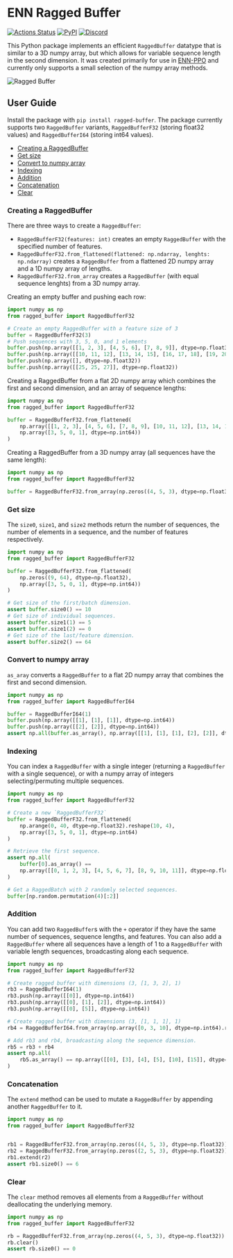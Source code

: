 # ENN Ragged Buffer

[![Actions Status](https://github.com/entity-neural-network/ragged-buffer/workflows/Test/badge.svg)](https://github.com/entity-neural-network/ragged-buffer/actions)
[![PyPI](https://img.shields.io/pypi/v/ragged-buffer.svg?style=flat-square)](https://pypi.org/project/python-ron/)
[![Discord](https://img.shields.io/discord/913497968701747270?style=flat-square)](https://discord.gg/SjVqhSW4Qf)

This Python package implements an efficient `RaggedBuffer` datatype that is similar to
a 3D numpy array, but which allows for variable sequence length in the second
dimension. It was created primarily for use in [ENN-PPO](https://github.com/entity-neural-network/incubator/tree/main/enn_ppo) 
and currently only supports a small selection of the numpy array methods.

![Ragged Buffer](https://user-images.githubusercontent.com/12845088/143787823-c6a585de-aeda-429c-9824-f4b4a98e6cea.png)

## User Guide

Install the package with `pip install ragged-buffer`.
The package currently supports two `RaggedBuffer` variants, `RaggedBufferF32` (storing float32 values) and `RaggedBufferI64` (storing int64 values).

<!-- no toc -->
- [Creating a RaggedBuffer](#creating-a-raggedbuffer)
- [Get size](#get-size)
- [Convert to numpy array](#convert-to-numpy-array)
- [Indexing](#indexing)
- [Addition](#addition)
- [Concatenation](#concatentation)
- [Clear](#clear)

### Creating a RaggedBuffer

There are three ways to create a `RaggedBuffer`:
- `RaggedBufferF32(features: int)` creates an empty `RaggedBuffer` with the specified number of features.
- `RaggedBufferF32.from_flattened(flattened: np.ndarray, lenghts: np.ndarray)` creates a `RaggedBuffer` from a flattened 2D numpy array and a 1D numpy array of lengths.
- `RaggedBufferF32.from_array` creates a `RaggedBuffer` (with equal sequence lenghts) from a 3D numpy array.

Creating an empty buffer and pushing each row:

```python
import numpy as np
from ragged_buffer import RaggedBufferF32

# Create an empty RaggedBuffer with a feature size of 3
buffer = RaggedBufferF32(3)
# Push sequences with 3, 5, 0, and 1 elements
buffer.push(np.array([[1, 2, 3], [4, 5, 6], [7, 8, 9]], dtype=np.float32))
buffer.push(np.array([[10, 11, 12], [13, 14, 15], [16, 17, 18], [19, 20, 21], [22, 23, 24]], dtype=np.float32))
buffer.push(np.array([], dtype=np.float32))
buffer.push(np.array([[25, 25, 27]], dtype=np.float32))
```

Creating a RaggedBuffer from a flat 2D numpy array which combines the first and second dimension,
and an array of sequence lengths:

```python
import numpy as np
from ragged_buffer import RaggedBufferF32

buffer = RaggedBufferF32.from_flattened(
    np.array([[1, 2, 3], [4, 5, 6], [7, 8, 9], [10, 11, 12], [13, 14, 15], [16, 17, 18], [19, 20, 21], [22, 23, 24], [25, 25, 27]], dtype=np.float32),
    np.array([3, 5, 0, 1], dtype=np.int64))
)
```

Creating a RaggedBuffer from a 3D numpy array (all sequences have the same length):

```python
import numpy as np
from ragged_buffer import RaggedBufferF32

buffer = RaggedBufferF32.from_array(np.zeros((4, 5, 3), dtype=np.float32))
```

### Get size

The `size0`, `size1`, and `size2` methods return the number of sequences, the number of elements in a sequence, and the number of features respectively.

```python
import numpy as np
from ragged_buffer import RaggedBufferF32

buffer = RaggedBufferF32.from_flattened(
    np.zeros((9, 64), dtype=np.float32),
    np.array([3, 5, 0, 1], dtype=np.int64))
)

# Get size of the first/batch dimension.
assert buffer.size0() == 10
# Get size of individual sequences.
assert buffer.size1(1) == 5
assert buffer.size1(2) == 0
# Get size of the last/feature dimension.
assert buffer.size2() == 64
```

### Convert to numpy array

`as_aray` converts a `RaggedBuffer` to a flat 2D numpy array that combines the first and second dimension.

```python
import numpy as np
from ragged_buffer import RaggedBufferI64

buffer = RaggedBufferI64(1)
buffer.push(np.array([[1], [1], [1]], dtype=np.int64))
buffer.push(np.array([[2], [2]], dtype=np.int64))
assert np.all(buffer.as_array(), np.array([[1], [1], [1], [2], [2]], dtype=np.int64))
```

### Indexing

You can index a `RaggedBuffer` with a single integer (returning a `RaggedBuffer` with a single sequence), or with a numpy array of integers selecting/permuting multiple sequences.

```python
import numpy as np
from ragged_buffer import RaggedBufferF32

# Create a new `RaggedBufferF32`
buffer = RaggedBufferF32.from_flattened(
    np.arange(0, 40, dtype=np.float32).reshape(10, 4),
    np.array([3, 5, 0, 1], dtype=np.int64)
)

# Retrieve the first sequence.
assert np.all(
    buffer[0].as_array() ==
    np.array([[0, 1, 2, 3], [4, 5, 6, 7], [8, 9, 10, 11]], dtype=np.float32)
)

# Get a RaggedBatch with 2 randomly selected sequences.
buffer[np.random.permutation(4)[:2]]
```

### Addition

You can add two `RaggedBuffer`s with the `+` operator if they have the same number of sequences, sequence lengths, and features. You can also add a `RaggedBuffer` where all sequences have a length of 1 to a `RaggedBuffer` with variable length sequences, broadcasting along each sequence.

```python
import numpy as np
from ragged_buffer import RaggedBufferF32

# Create ragged buffer with dimensions (3, [1, 3, 2], 1)
rb3 = RaggedBufferI64(1)
rb3.push(np.array([[0]], dtype=np.int64))
rb3.push(np.array([[0], [1], [2]], dtype=np.int64))
rb3.push(np.array([[0], [5]], dtype=np.int64))

# Create ragged buffer with dimensions (3, [1, 1, 1], 1)
rb4 = RaggedBufferI64.from_array(np.array([0, 3, 10], dtype=np.int64).reshape(3, 1, 1))

# Add rb3 and rb4, broadcasting along the sequence dimension.
rb5 = rb3 + rb4
assert np.all(
    rb5.as_array() == np.array([[0], [3], [4], [5], [10], [15]], dtype=np.int64)
)
```

### Concatenation

The `extend` method can be used to mutate a `RaggedBuffer` by appending another `RaggedBuffer` to it.

```python
import numpy as np
from ragged_buffer import RaggedBufferF32


rb1 = RaggedBufferF32.from_array(np.zeros((4, 5, 3), dtype=np.float32))
rb2 = RaggedBufferF32.from_array(np.zeros((2, 5, 3), dtype=np.float32))
rb1.extend(r2)
assert rb1.size0() == 6
```

### Clear

The `clear` method removes all elements from a `RaggedBuffer` without deallocating the underlying memory.


```python
import numpy as np
from ragged_buffer import RaggedBufferF32

rb = RaggedBufferF32.from_array(np.zeros((4, 5, 3), dtype=np.float32))
rb.clear()
assert rb.size0() == 0
```
